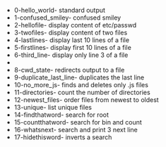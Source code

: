 - 0-hello_world- standard output
- 1-confused_smiley- confused smiley
- 2-hellofile- display content of etc/passwd
- 3-twofiles- display content of two files
- 4-lastlines- display last 10 lines of a file
- 5-firstlines- display first 10 lines of a file 
- 6-third_line- display only line 3 of a file 
-
- 8-cwd_state- redirects output to a file
- 9-duplicate_last_line- duplicates the last line 
- 10-no_more_js- finds and deletes only .js files
- 11-directories- count the number of directories
- 12-newest_files- order files from newest to oldest
- 13-unique- list unique files
- 14-findthatword- search for root
- 15-countthatword- search for bin and count
- 16-whatsnext- search and print 3 next line
- 17-hidethisword- inverts a search

